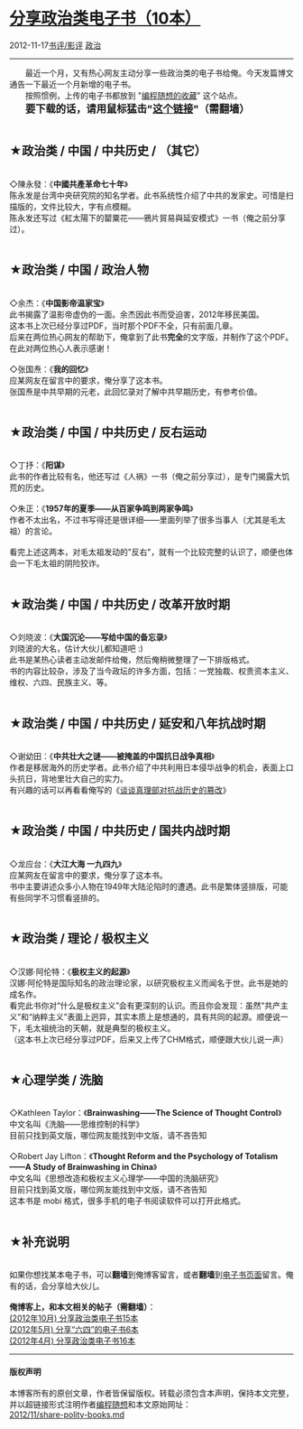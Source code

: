 <!DOCTYPE html>
<html xmlns="http://www.w3.org/1999/xhtml" xml:lang="zh-CN">
<head>
<meta http-equiv="Content-Type" content="text/html; charset=utf-8" />
<meta name="generator" content="Python script by program.think@gmail.com" />
<meta name="provider" content="program-think.blogspot.com" />
<link type="text/css" rel="stylesheet" href="../../css/program-think.css" />
<title>分享政治类电子书（10本） - 编程随想的博客</title>
</head>
<body>
<div id="main" style="width:100%;">
<h1><a href="../../index.md" title="回到首页">分享政治类电子书（10本）</a></h1>
<div class="post-info"><span class="date-header">2012-11-17</span><a href="../../tags/E4B9A6E8AF842FE5BDB1E8AF84.md" class="tag">书评/影评</a> <a href="../../tags/E694BFE6B2BB.md" class="tag">政治</a> </div>
<hr>
<div class="post">
&#12288;&#12288;最近一个月，又有热心网友主动分享一些政治类的电子书给俺。今天发篇博文通告一下最近一个月新增的电子书。<br />&#12288;&#12288;按照惯例，上传的电子书都放到 "<a href="https://code.google.com/p/program-think/" target="_blank">编程随想的收藏</a>" 这个站点。<br />&#12288;&#12288;<font size="4"><b>要下载的话，请用鼠标猛击"<a href="https://code.google.com/p/program-think/wiki/Books" target="_blank">这个链接</a>"（需翻墙）</b></font><a name='more'></a><!--program-think--><br /><br /><h2>★政治类 / 中国 / 中共历史 / （其它）</h2><br />◇陳永發：《<b>中國共產革命七十年</b>》<br />陈永发是台湾中央研究院的知名学者。此书系统性介绍了中共的发家史。可惜是扫描版的，文件比较大，字有点模糊。<br />陈永发还写过《紅太陽下的罌粟花——鴉片貿易與延安模式》一书（俺之前分享过）。<br /><br /><h2>★政治类 / 中国 / 政治人物</h2><br />◇余杰：《<b>中国影帝温家宝</b>》<br />此书揭露了温影帝虚伪的一面。余杰因此书而受迫害，2012年移民美国。<br />这本书上次已经分享过PDF，当时那个PDF不全，只有前面几章。<br />后来在两位热心网友的帮助下，俺拿到了此书<b>完全</b>的文字版，并制作了这个PDF。<br />在此对两位热心人表示感谢！<br /><br />◇张国焘：《<b>我的回忆</b>》<br />应某网友在留言中的要求，俺分享了这本书。<br />张国焘是中共早期的元老，此回忆录对了解中共早期历史，有参考价值。<br /><br /><h2>★政治类 / 中国 / 中共历史 / 反右运动</h2><br />◇丁抒：《<b>阳谋</b>》<br />此书的作者比较有名，他还写过《人祸》一书（俺之前分享过），是专门揭露大饥荒的历史。<br /><br />◇朱正：《<b>1957年的夏季——从百家争鸣到两家争鸣</b>》<br />作者不太出名，不过书写得还是很详细——里面列举了很多当事人（尤其是毛太祖）的言论。<br /><br />看完上述这两本，对毛太祖发动的"反右"，就有一个比较完整的认识了，顺便也体会一下毛太祖的阴险狡诈。<br /><br /><h2>★政治类 / 中国 / 中共历史 / 改革开放时期</h2><br />◇刘晓波：《<b>大国沉沦——写给中国的备忘录</b>》<br />刘晓波的大名，估计大伙儿都知道吧 :)<br />此书是某热心读者主动发邮件给俺，然后俺稍微整理了一下排版格式。<br />书的内容比较杂，涉及了当今政坛的许多方面，包括：一党独裁、权贵资本主义、维权、六四、民族主义、等。<br /><br /><h2>★政治类 / 中国 / 中共历史 / 延安和八年抗战时期</h2><br />◇谢幼田：《<b>中共壮大之谜——被掩盖的中国抗日战争真相</b>》<br />作者是移居海外的历史学者。此书介绍了中共利用日本侵华战争的机会，表面上口头抗日，背地里壮大自己的实力。<br />有兴趣的话可以再看看俺写的《<a href="../../2010/09/sino-japanese-war.md">谈谈真理部对抗战历史的篡改</a>》<br /><br /><h2>★政治类 / 中国 / 中共历史 / 国共内战时期</h2><br />◇龙应台：《<b>大江大海 一九四九</b>》<br />应某网友在留言中的要求，俺分享了这本书。<br />书中主要讲述众多小人物在1949年大陆沦陷时的遭遇。此书是繁体竖排版，可能有些同学不习惯看竖排的。<br /><br /><h2>★政治类 / 理论 / 极权主义</h2><br />◇汉娜·阿伦特：《<b>极权主义的起源</b>》<br />汉娜·阿伦特是国际知名的政治理论家，以研究极权主义而闻名于世。此书是她的成名作。<br />看完此书你对“什么是极权主义”会有更深刻的认识。而且你会发现：虽然“共产主义”和“纳粹主义”表面上迥异，其实本质上是想通的，具有共同的起源。顺便说一下，毛太祖统治的天朝，就是典型的极权主义。 <br />（这本书上次已经分享过PDF，后来又上传了CHM格式，顺便跟大伙儿说一声）<br /><br /><h2>★心理学类 / 洗脑</h2><br />◇Kathleen Taylor：《<b>Brainwashing——The Science of Thought Control</b>》<br />中文名叫《洗脑——思维控制的科学》<br />目前只找到英文版，哪位网友能找到中文版，请不吝告知<br /><br />◇Robert Jay Lifton：《<b>Thought Reform and the Psychology of Totalism——A Study of Brainwashing in China</b>》<br />中文名叫《思想改造和极权主义心理学——中国的洗脑研究》<br />目前只找到英文版，哪位网友能找到中文版，请不吝告知<br />这本书是 mobi 格式，很多手机的电子书阅读软件可以打开此格式。<br /><br /><h2>★补充说明</h2><br />如果你想找某本电子书，可以<b>翻墙</b>到俺博客留言，或者<b>翻墙</b>到<a href="https://code.google.com/p/program-think/wiki/Books" target="_blank">电子书页面</a>留言。俺有的话，会分享给大伙儿。<br /><br /><b>俺博客上，和本文相关的帖子（需翻墙）</b>：<br /><a href="../../2012/10/share-polity-books.md">(2012年10月) 分享政治类电子书15本</a><br /><a href="../../2012/05/share-polity-books.md">(2012年5月) 分享“六四”的电子书6本</a><br /><a href="../../2012/04/share-polity-books.md">(2012年4月) 分享政治类电子书16本</a><div class="blogger-post-footer">
</div>
<hr>
<div class="copyright">
<h4>版权声明</h4>
本博客所有的原创文章，作者皆保留版权。转载必须包含本声明，保持本文完整，并以超链接形式注明作者<a href="mailto:program.think@gmail.com">编程随想</a>和本文原始网址：<br>
<a href="2012/11/share-polity-books.md">2012/11/share-polity-books.md</a>
</div>
</div>
</body>
</html>
